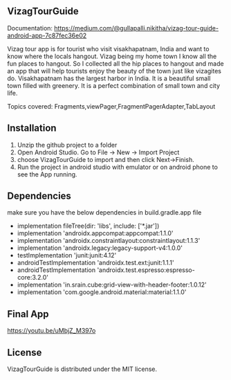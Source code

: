 ## VizagTourGuide
Documentation: https://medium.com/@gullapalli.nikitha/vizag-tour-guide-android-app-7c87fec36e02

Vizag tour app is for tourist who visit visakhapatnam, India and want to know where the locals hangout. Vizag being my home town I know all the fun places to hangout. So I collected all the hip places to hangout and made an app that will help tourists enjoy the beauty of the town just like vizagites do. Visakhapatnam has the largest harbor in India. It is a beautiful small town filled with greenery. It is a perfect combination of small town and city life.

Topics covered: Fragments,viewPager,FragmentPagerAdapter,TabLayout

## Installation
1. Unzip the github project to a folder
2. Open Android Studio. Go to File -> New -> Import Project
3. choose VizagTourGuide to import and then click Next->Finish.
4. Run the project in android studio with emulator or on android phone to see the App running.
 
## Dependencies
make sure you have the below dependencies in build.gradle.app file
*  implementation fileTree(dir: 'libs', include: ['*.jar'])
*  implementation 'androidx.appcompat:appcompat:1.1.0'
*  implementation 'androidx.constraintlayout:constraintlayout:1.1.3'
*  implementation 'androidx.legacy:legacy-support-v4:1.0.0'
*  testImplementation 'junit:junit:4.12'
*  androidTestImplementation 'androidx.test.ext:junit:1.1.1'
*  androidTestImplementation 'androidx.test.espresso:espresso-core:3.2.0'
*  implementation 'in.srain.cube:grid-view-with-header-footer:1.0.12'
*  implementation 'com.google.android.material:material:1.1.0'

## Final App
https://youtu.be/uMbjZ_M397o

## License
VizagTourGuide is distributed under the MIT license.
